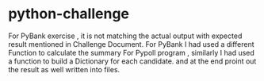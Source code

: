 # python-challenge
For PyBank exercise , it is not matching the actual output with expected result mentioned in Challenge Document. 
For PyBank I had used a different Function to calculate the summary 
For Pypoll program , similarly I had used a function to build a Dictionary for each candidate. and at the end proint out the result as well written into files. 
